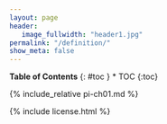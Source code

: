```yaml
---
layout: page
header:
   image_fullwidth: "header1.jpg"
permalink: "/definition/"
show_meta: false
---
```


**Table of Contents** {: #toc } * TOC {:toc}

{% include_relative pi-ch01.md %}

{% include license.html %}
